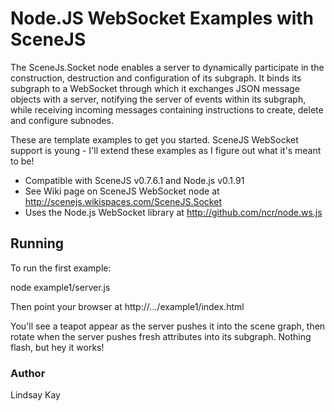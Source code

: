 # Node.JS WebSocket Examples with SceneJS

The SceneJs.Socket node enables a server to dynamically participate in the construction,
destruction and configuration of its subgraph. It binds its subgraph to a WebSocket
through which it exchanges JSON message objects with a server, notifying the server of
events within its subgraph, while receiving incoming messages containing instructions to create,
delete and configure subnodes.

These are template examples to get you started. SceneJS WebSocket support is young - I'll extend
these examples as I figure out what it's meant to be!

* Compatible with SceneJS v0.7.6.1 and Node.js v0.1.91
* See Wiki page on SceneJS WebSocket node at http://scenejs.wikispaces.com/SceneJS.Socket
* Uses the Node.js WebSocket library at http://github.com/ncr/node.ws.js

## Running

To run the first example:

node example1/server.js

Then point your browser at http://.../example1/index.html

You'll see a teapot appear as the server pushes it into the scene graph, then rotate when the
server pushes fresh attributes into its subgraph. Nothing flash, but hey it works!  

### Author

Lindsay Kay